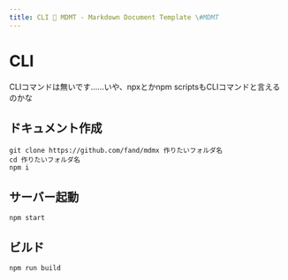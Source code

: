 ```yaml
---
title: CLI 💊 MDMT - Markdown Document Template \#MDMT
---
```


# CLI

CLIコマンドは無いです……いや、npxとかnpm scriptsもCLIコマンドと言えるのかな


## ドキュメント作成

```
git clone https://github.com/fand/mdmx 作りたいフォルダ名
cd 作りたいフォルダ名
npm i
```

## サーバー起動

```
npm start
```

## ビルド

```
npm run build
```
